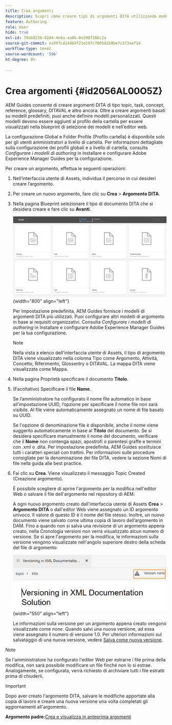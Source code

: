```yaml
---
title: Crea argomenti
description: Scopri come creare tipi di argomenti DITA utilizzando modelli personalizzati nell’editor web di AEM Guides.
feature: Authoring
role: User
hide: true
exl-id: 70ab9226-82d4-4e6a-aa0b-0e298f266c2a
source-git-commit: ea597cd14469f21e197c700542b9be7c373aef14
workflow-type: tm+mt
source-wordcount: '596'
ht-degree: 0%

---
```


# Crea argomenti {#id2056AL00O5Z}

AEM Guides consente di creare argomenti DITA di tipo topic, task, concept, reference, glossary, DITAVAL e altro ancora. Oltre a creare argomenti basati su modelli predefiniti, puoi anche definire modelli personalizzati. Questi modelli devono essere aggiunti al profilo della cartella per essere visualizzati nella blueprint di selezione dei modelli e nell’editor web.

La configurazione Global e Folder Profile (Profilo cartella) è disponibile solo per gli utenti amministratori a livello di cartella. Per informazioni dettagliate sulla configurazione dei profili globali e a livello di cartella, consulta *Configurare i modelli di authoring* in Installare e configurare Adobe Experience Manager Guides per la configurazione.

Per creare un argomento, effettua le seguenti operazioni:

1. Nell’interfaccia utente di Assets, individua il percorso in cui desideri creare l’argomento.

1. Per creare un nuovo argomento, fare clic su **Crea** \> **Argomento DITA**.

1. Nella pagina Blueprint selezionare il tipo di documento DITA che si desidera creare e fare clic su **Avanti**.

   ![](images/create_dita_topic.png){width="800" align="left"}

   Per impostazione predefinita, AEM Guides fornisce i modelli di argomenti DITA più utilizzati. Puoi configurare altri modelli di argomento in base ai requisiti organizzativi. Consulta *Configurare i modelli di authoring* in Installare e configurare Adobe Experience Manager Guides per la tua configurazione.

   >[!NOTE]
   >
   > Nella vista a elenco dell&#39;interfaccia utente di Assets, il tipo di argomento DITA viene visualizzato nella colonna Tipo come Argomento, Attività, Concetto, Riferimento, Glossentry o DITAVAL. La mappa DITA viene visualizzata come Mappa.

1. Nella pagina Proprietà specificare il documento **Titolo**.

1. \(Facoltativo\) Specificare il file **Name**.

   Se l’amministratore ha configurato il nome file automatico in base all’impostazione UUID, l’opzione per specificare il nome file non sarà visibile. Al file viene automaticamente assegnato un nome di file basato su UUID.

   Se l&#39;opzione di denominazione file è disponibile, anche il nome viene suggerito automaticamente in base al **Titolo** del documento. Se si desidera specificare manualmente il nome del documento, verificare che il **Nome** non contenga spazi, apostrofi o parentesi graffe e termini con .xml o .dita. Per impostazione predefinita, AEM Guides sostituisce tutti i caratteri speciali con trattini. Per informazioni sulle procedure consigliate per la denominazione dei file DITA, vedere la sezione Nomi di file nella guida alle best practice.

1. Fai clic su **Crea**. Viene visualizzato il messaggio Topic Created (Creazione argomento).

   È possibile scegliere di aprire l&#39;argomento per la modifica nell&#39;editor Web o salvare il file dell&#39;argomento nel repository di AEM.

   A ogni nuovo argomento creato dall&#39;interfaccia utente di Assets **Crea** \> **Argomento DITA** o dall&#39;editor Web viene assegnato un ID argomento univoco. Il valore di questo ID è il nome del file stesso. Inoltre, un nuovo documento viene salvato come ultima copia di lavoro dell’argomento in DAM. Fino a quando non si salva una revisione di un argomento appena creato, nella Cronologia versioni non verrà visualizzato alcun numero di versione. Se si apre l&#39;argomento per la modifica, le informazioni sulla versione vengono visualizzate nell&#39;angolo superiore destro della scheda del file di argomento:

   ![](images/topic-version-none_cs.png){width="550" align="left"}

   Le informazioni sulla versione per un argomento appena creato vengono visualizzate come *none*. Quando salvi una nuova versione, ad essa viene assegnato il numero di versione 1.0. Per ulteriori informazioni sul salvataggio di una nuova versione, vedere [Salva come nuova versione](web-editor-features.md#save-as-new-version-id209ME400GXA).


>[!NOTE]
>
> Se l&#39;amministratore ha configurato l&#39;editor Web per estrarre i file prima della modifica, non sarà possibile modificare un file finché non lo si estrae. Analogamente, se configurata, verrà richiesto di archiviare tutti i file estratti prima di chiuderli.

>[!IMPORTANT]
>
> Dopo aver creato l&#39;argomento DITA, salvare le modifiche apportate alla copia di lavoro e creare una nuova versione una volta completati gli aggiornamenti all&#39;argomento.

**Argomento padre:**&#x200B;[ Crea e visualizza in anteprima argomenti](create-preview-topics.md)
